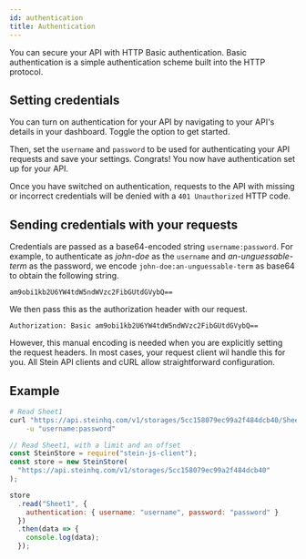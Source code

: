 ```yaml
---
id: authentication
title: Authentication
---
```


You can secure your API with HTTP Basic authentication. Basic authentication is a simple authentication scheme built into the HTTP protocol.

## Setting credentials

You can turn on authentication for your API by navigating to your API's details in your dashboard. Toggle the option to get started.

Then, set the `username` and `password` to be used for authenticating your API requests and save your settings. Congrats! You now have authentication set up for your API.

Once you have switched on authentication, requests to the API with missing or incorrect credentials will be denied with a `401 Unauthorized` HTTP code.

## Sending credentials with your requests

Credentials are passed as a base64-encoded string `username:password`. For example, to authenticate as _john-doe_ as the `username` and _an-unguessable-term_ as the password, we encode `john-doe:an-unguessable-term` as base64 to obtain the following string.

`am9obi1kb2U6YW4tdW5ndWVzc2FibGUtdGVybQ==`

We then pass this as the authorization header with our request.

`Authorization: Basic am9obi1kb2U6YW4tdW5ndWVzc2FibGUtdGVybQ==`

However, this manual encoding is needed when you are explicitly setting the request headers. In most cases, your request client wil handle this for you. All Stein API clients and cURL allow straightforward configuration.

## Example

<!--DOCUSAURUS_CODE_TABS-->
<!--cURL-->

```bash
# Read Sheet1
curl "https://api.steinhq.com/v1/storages/5cc158079ec99a2f484dcb40/Sheet1" \
    -u "username:password"
```

<!--Node.js-->

```javascript
// Read Sheet1, with a limit and an offset
const SteinStore = require("stein-js-client");
const store = new SteinStore(
  "https://api.steinhq.com/v1/storages/5cc158079ec99a2f484dcb40"
);

store
  .read("Sheet1", {
    authentication: { username: "username", password: "password" }
  })
  .then(data => {
    console.log(data);
  });
```

<!--END_DOCUSAURUS_CODE_TABS-->
